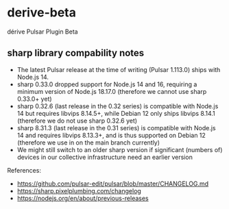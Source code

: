 # derive-beta

dérive Pulsar Plugin Beta

## sharp library compability notes

- The latest Pulsar release at the time of writing (Pulsar 1.113.0) ships with Node.js 14.
- sharp 0.33.0 dropped support for Node.js 14 and 16, requiring a minimum version of Node.js 18.17.0 (therefore we cannot use sharp 0.33.0+ yet)
- sharp 0.32.6 (last release in the 0.32 series) is compatible with Node.js 14 but requires libvips 8.14.5+, while Debian 12 only ships libvips 8.14.1 (therefore we do not use sharp 0.32.6 yet)
- sharp 8.31.3 (last release in the 0.31 series) is compatible with Node.js 14 and requires libvips 8.13.3+, and is thus supported on Debian 12 (therefore we use in on the main branch currently)
- We might still switch to an older sharp version if significant (numbers of) devices in our collective infrastructure need an earlier version

References:
- https://github.com/pulsar-edit/pulsar/blob/master/CHANGELOG.md
- https://sharp.pixelplumbing.com/changelog
- https://nodejs.org/en/about/previous-releases
